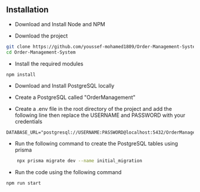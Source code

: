 
## Installation

- Download and Install Node and NPM

- Download the project

```bash
git clone https://github.com/youssef-mohamed1809/Order-Management-System.git
cd Order-Management-System
```
- Install the required modules
```bash
npm install
```

- Download and Install PostgreSQL locally

- Create a PostgreSQL called "OrderManagement"

- Create a .env file in the root directory of the project and add the following line then replace the USERNAME and PASSWORD with your credentials

```
DATABASE_URL="postgresql://USERNAME:PASSWORD@localhost:5432/OrderManagement"
```

- Run the following command to create the PostgreSQL tables using prisma
```bash
    npx prisma migrate dev --name initial_migration
```

- Run the code using the following command
```
npm run start
```
